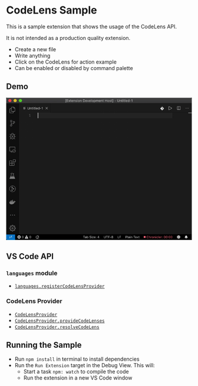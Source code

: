 # CodeLens Sample

This is a sample extension that shows the usage of the CodeLens API.

It is not intended as a production quality extension.

- Create a new file
- Write anything
- Click on the CodeLens for action example
- Can be enabled or disabled by command palette

## Demo

![demo](demo.gif)

## VS Code API

### `languages` module

- [`languages.registerCodeLensProvider`](https://code.visualstudio.com/api/references/vscode-api#languages.registerCodeLensProvider)

### CodeLens Provider

- [`CodeLensProvider`](https://code.visualstudio.com/api/references/vscode-api#CodeLensProvider)
- [`CodeLensProvider.provideCodeLenses`](https://code.visualstudio.com/api/references/vscode-api#CodeLensProvider.provideCodeLenses)
- [`CodeLensProvider.resolveCodeLens`](https://code.visualstudio.com/api/references/vscode-api#CodeLensProvider.resolveCodeLens)

## Running the Sample

- Run `npm install` in terminal to install dependencies
- Run the `Run Extension` target in the Debug View. This will:
	- Start a task `npm: watch` to compile the code
	- Run the extension in a new VS Code window